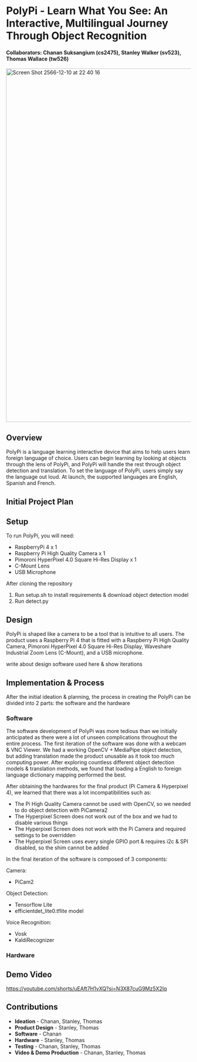 # PolyPi - Learn What You See: An Interactive, Multilingual Journey Through Object Recognition
#### Collaborators: Chanan Suksangium (cs2475), Stanley Walker (sv523), Thomas Wallace (tw526)

<img width="961" alt="Screen Shot 2566-12-10 at 22 40 16" src="https://github.com/csuksangium/Interactive-Lab-Hub/assets/24725647/8d123267-6548-4e06-b810-6f52884d4317">

## Overview

PolyPi is a language learning interactive device that aims to help users learn foreign language of choice. Users can begin learning by looking at objects through the lens of PolyPi, and PolyPi will handle the rest through object detection and translation. To set the language of PolyPi, users simply say the language out loud. At launch, the supported languages are English, Spanish and French.

## Initial Project Plan

## Setup

To run PolyPi, you will need:

- RaspberryPi 4 x 1
- Raspberry Pi High Quality Camera x 1
- Pimoroni HyperPixel 4.0 Square Hi-Res Display x 1
- C-Mount Lens
- USB Microphone

After cloning the repository

1. Run setup.sh to install requirements & download object detection model
2. Run detect.py

## Design

PolyPi is shaped like a camera to be a tool that is intuitive to all users. The product uses a Raspberry Pi 4 that is fitted with a Raspberry Pi High Quality Camera, Pimoroni HyperPixel 4.0 Square Hi-Res Display, Waveshare Industrial Zoom Lens (C-Mount), and a USB microphone.

write about design software used here & show iterations

## Implementation & Process

After the initial ideation & planning, the process in creating the PolyPi can be divided into 2 parts: the software and the hardware

### Software
The software development of PolyPi was more tedious than we initially anticipated as there were a lot of unseen complications throughout the entire process. The first iteration of the software was done with a webcam & VNC Viewer. We had a working OpenCV + MediaPipe object detection, but adding translation made the product unusable as it took too much computing power. After exploring countless different object detection models & translation methods, we found that loading a English to foreign language dictionary mapping performed the best. 

After obtaining the hardwares for the final product (Pi Camera & Hyperpixel 4), we learned that there was a lot incompatibilities such as:
- The Pi High Quality Camera cannot be used with OpenCV, so we needed to do object detection with PiCamera2
- The Hyperpixel Screen does not work out of the box and we had to disable various things
- The Hyperpixel Screen does not work with the Pi Camera and required settings to be overridden
- The Hyperpixel Screen uses every single GPIO port & requires i2c & SPI disabled, so the shim cannot be added

In the final iteration of the software is composed of 3 components:


Camera:
- PiCam2

  
Object Detection:
- Tensorflow Lite
- efficientdet_lite0.tflite model

  
Voice Recognition:
- Vosk
- KaldiRecognizer

### Hardware

## Demo Video

https://youtube.com/shorts/uEAft7H1vXQ?si=N3X87cuG9Mz5X2Iq

## Contributions
- **Ideation** - Chanan, Stanley, Thomas
- **Product Design** - Stanley, Thomas
- **Software** - Chanan
- **Hardware** - Stanley, Thomas
- **Testing** - Chanan, Stanley, Thomas
- **Video & Demo Production** - Chanan, Stanley, Thomas
